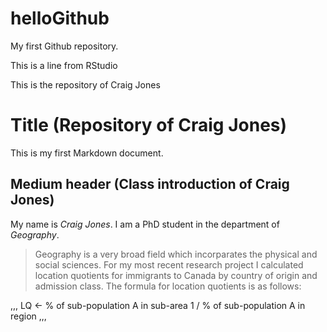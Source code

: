helloGithub
===========

My first Github repository.

This is a line from RStudio

This is the repository of Craig Jones

Title (Repository of Craig Jones)
===============================================
This is my first Markdown document.
## Medium header (Class introduction of Craig Jones)
My name is _Craig Jones_. I am a PhD student in the department of *Geography*. 
>Geography is a very broad field which incorparates the physical and social sciences. For my most recent research project I calculated location quotients for immigrants to Canada by country of origin and admission class. The formula for location quotients is as follows:

,,,
LQ <- % of sub-population A in sub-area 1 / % of sub-population A in region
,,,
